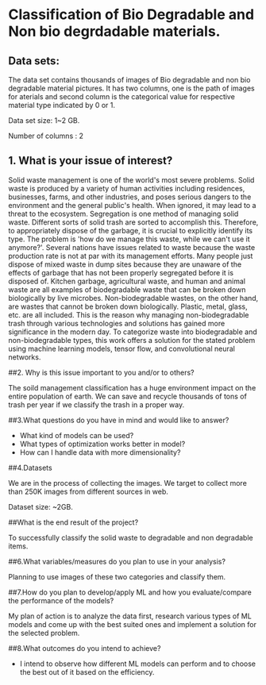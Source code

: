 # Classification of Bio Degradable and Non bio degrdadable materials.

## Data sets:

The data set contains thousands of images of Bio degradable and non bio degradable material pictures. It has two columns, one is the path of images for aterials and second column is the categorical value for respective material type indicated by 0 or 1.

Data set size: 1~2 GB.

Number of columns : 2

## 1. What is your issue of interest?

Solid waste management is one of the world's most severe problems. Solid waste is produced by a variety of human activities including residences, businesses, farms, and other industries, and poses serious dangers to the environment and the general public's health. When ignored, it may lead to a threat to the ecosystem. Segregation is one method of managing solid waste. Different sorts of solid trash are sorted to accomplish this. Therefore, to appropriately dispose of the garbage, it is crucial to explicitly identify its type. The problem is 'how do we manage this waste, while we can't use it anymore?'. Several nations have issues related to waste because the waste production rate is not at par with its management efforts. Many people just dispose of mixed waste in dump sites because they are unaware of the effects of garbage that has not been properly segregated before it is disposed of. Kitchen garbage, agricultural waste, and human and animal waste are all examples of biodegradable waste that can be broken down biologically by live microbes. Non-biodegradable wastes, on the other hand, are wastes that cannot be broken down biologically. Plastic, metal, glass, etc. are all included. This is the reason why managing non-biodegradable trash through various technologies and solutions has gained more significance in the modern day. To categorize waste into biodegradable and non-biodegradable types, this work offers a solution for the stated problem using machine learning models, tensor flow, and convolutional neural networks.

##2. Why is this issue important to you and/or to others?

The soild management classification has a huge environment impact on the entire population of earth. We can save and recycle thousands of tons of trash per year if we classify the trash in a proper way. 

##3.What questions do you have in mind and would like to answer?

- What kind of models can be used?
- What types of optimization works better in model?
- How can I handle data with more dimensionality?

##4.Datasets

We are in the process of collecting the images. We target to collect more than 250K images from different sources in web.

Dataset size: ~2GB.

##What is the end result of the project?

To successfully classify the solid waste to degradable and non degradable items.

##6.What variables/measures do you plan to use in your analysis?

Planning to use images of these two categories and classify them.

##7.How do you plan to develop/apply ML and how you evaluate/compare the performance of the models?

My plan of action is to analyze the data first, research various types of ML models and come up with the best suited ones and implement a solution for the selected problem.

##8.What outcomes do you intend to achieve?

- I intend to observe how different ML models can perform and to choose the best out of it based on the efficiency.


